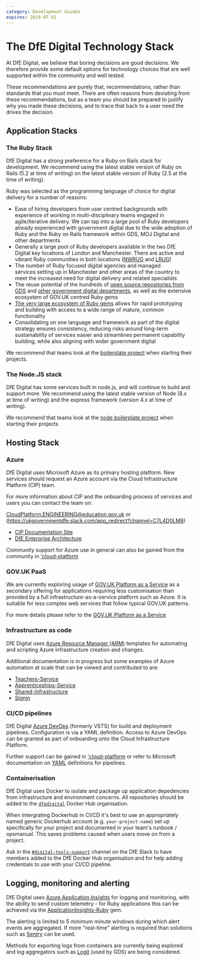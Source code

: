 ```yaml
---
category: Development Guides
expires: 2019-07-01
---
```


# The DfE Digital Technology Stack

At DfE Digital, we believe that boring decisions are good decisions.  We therefore provide some default options for technology choices that are well supported within the community and well tested.

These recommendations are purely that, recommendations, rather than standards that you must meet.  There are often reasons from deviating from these recommendations, but as a team you should be prepared to justify why you made these decisions, and to trace that back to a user need the drives the decision.

## Application Stacks
### The Ruby Stack

DfE Digital has a strong preference for a Ruby on Rails stack for development.  We recommend using the latest stable version of Ruby on Rails (5.2 at time of writing) on the latest stable version of Ruby (2.5 at the time of writing).

Ruby was selected as the programming language of choice for digital delivery for a number of reasons:

* Ease of hiring developers from user centred backgrounds with experience of working in multi-disciplinary teams engaged in agile/iterative delivery. We can tap into a large pool of Ruby developers already experienced with government digital due to the wide adoption of Ruby and the Ruby on Rails framework within GDS, MOJ Digital and other departments
* Generally a large pool of Ruby developers available in the two DfE Digital key locations of London and Manchester. There are active and vibrant Ruby communities in both locations ([NWRUG](https://nwrug.org/) and [LRUG](http://lrug.org/))
* The number of Ruby focused digital agencies and managed services setting up in Manchester and other areas of the country to meet the increased need for digital delivery and related specialists
* The reuse potential of the hundreds of [open source repositories from GDS](https://github.com/alphagov) and [other government digital departments](https://github.com/ministryofjustice), as well as the extensive ecosystem of GOV.UK centred Ruby gems
* [The very large ecosystem of Ruby gems](https://rubygems.org/) allows for rapid prototyping and building with access to a wide range of mature, common functionality
* Consolidating on one language and framework as part of the digital strategy ensures consistency, reducing risks around long-term sustainability of services easier and streamlines permanent capability building, while also aligning with wider government digital

We recommend that teams look at the [boilerplate project](https://github.com/DFE-Digital/govuk-rails-boilerplate) when starting their projects.

### The Node.JS stack

DfE Digital has some services built in node.js, and will continue to build and support more.  We recommend using the latest stable version of Node (8.x at time of writing) and the express framework (version 4.x at time of writing).

We recommend that teams look at the [node boilerplate project](https://github.com/DFE-Digital/login.dfe.node-boilerplate) when starting their projects

## Hosting Stack
### Azure

DfE Digital uses Microsoft Azure as its primary hosting platform. New services should request an Azure account via the Cloud Infrastructure Platform (CIP) team.

For more information about CIP and the onboarding process of services and users you can contact the team on:

<CloudPlatform.ENGINEERING@education.gov.uk> or (https://ukgovernmentdfe.slack.com/app_redirect?channel=C7L4D0LM9)

*   [CIP Documentation Site](http://docs.platform.education.gov.uk)
*   [DfE Enterprise Architecture](https://dfe-digital.github.io/enterprise-architecture/common-components/#1-cloud-infrastructure-platform)

Community support for Azure use in general can also be gained from the community in ['cloud-platform](https://ukgovernmentdfe.slack.com/app_redirect?channel=C7L4D0LM9)

### GOV.UK PaaS

We are currently exploring usage of [GOV.UK Platform as a Service](https://www.cloud.service.gov.uk/) as a secondary offering for applications requiring less customisation than provided by a full infrastructure-as-a-service platform such as Azure. It is suitable for less complex web services that follow typical GOV.UK patterns.

For more details please refer to the [GOV.UK Platform as a Service](../govuk-paas)

### Infrastructure as code

DfE Digital uses [Azure Resource Manager (ARM)](https://docs.microsoft.com/en-us/azure/azure-resource-manager/resource-group-authoring-templates) templates for automating and scripting Azure infrastructure creation and changes.

Additional documentation is in progress but some examples of Azure automation at scale that can be viewed and contributed to are:
*   [Teachers-Service](https://github.com/DFE-Digital/bat-platform-building-blocks)
*   [Apprenticeships-Service](https://github.com/SkillsFundingAgency/das-platform-building-blocks)
*   [Shared-Infrastructure](https://github.com/SkillsFundingAgency/das-shared-infrastructure)
*   [Signin](https://github.com/DFE-Digital/login.dfe.infrastructure)

### CI/CD pipelines

DfE Digital [Azure DevOps](https://azure.microsoft.com/en-gb/services/devops/) (formerly VSTS) for build and deployment pipelines. Configuration is via a YAML definition. Access to Azure DevOps can be granted as part of onboarding onto the Cloud Infrastructure Platform.

Further support can be gained in ['cloud-platform](https://ukgovernmentdfe.slack.com/app_redirect?channel=C7L4D0LM9) or refer to Microsoft documentation on [YAML](https://docs.microsoft.com/en-us/azure/devops/pipelines/yaml-schema?view=azure-devops&tabs=schema) definitions for pipelines.

### Containerisation

DfE Digital uses Docker to isolate and package up application depedencies from infrastructure and environment concerns. All repositories should be added to the [`dfedigital`](https://hub.docker.com/u/dfedigital) Docker Hub organisation.

When intergrating Dockerhub in CI/CD it's best to use an appropriately named generic Dockerhub account (e.g. `your-project-name`) set up specifically for your project and documented in your team's runbook / opsmanual. This saves problems caused when users move on from a project.

Ask in the [`#digital-tools-support`](https://ukgovernmentdfe.slack.com/messages/CMS9V0JQL) channel on the DfE Slack to have members added to the DfE Docker Hub organisation and for help adding credentials to use with your CI/CD pipeline.

## Logging, monitoring and alerting

DfE Digital uses [Azure Application Insights](https://docs.microsoft.com/en-us/azure/azure-monitor/app/app-insights-overview) for logging and monitoring, with the ability to send custom telemetry - for Ruby applications this can be achieved via the [ApplicationInsights-Ruby](https://github.com/Microsoft/ApplicationInsights-Ruby) gem.

The alerting is limited to 5 minimum minute windows during which alert events are aggregated. If more "real-time" alerting is required than solutions such as [Sentry](https://sentry.io/welcome/) can be used.

Methods for exporting logs from containers are currently being explored and log aggregators such as [Logit](https://logit.io/) (used by GDS) are being considered.

